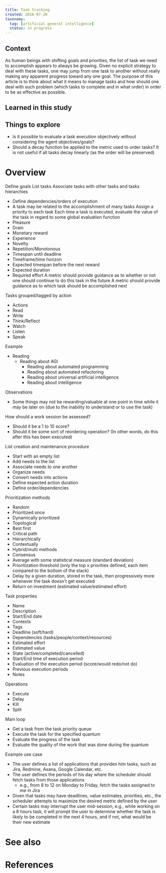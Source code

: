 ```yaml
---
title: Task tracking
created: 2016-07-20
taxonomy:
  tag: [artificial general intelligence]
  status: in progress
---
```


## Context
As human beings with shifting goals and priorities, the list of task we need to accomplish appears to always be growing. Given no explicit strategy to deal with these tasks, one may jump from one task to another without really making any apparent progress toward any one goal. The purpose of this article is to think about what it means to manage tasks and how should one deal with such problem (which tasks to complete and in what order) in order to be as effective as possible.

## Learned in this study

## Things to explore
* Is it possible to evaluate a task execution objectively without considering the agent objectives/goals?
* Should a decay function be applied to the metric used to order tasks? It is not useful if all tasks decay linearly (as the order will be preserved)

# Overview
Define goals
List tasks
Associate tasks with other tasks and tasks hierarchies
* Define dependencies/orders of execution
* A task may be related to the accomplishment of many tasks
Assign a priority to each task
Each time a task is executed, evaluate the value of the task in regard to some global evaluation function
* Pleasure
* Drain
* Monetary reward
* Experience
* Novelty
* Repetition/Monotonous
* Timespan until deadline
* Timeframe/time horizon
* Expected timespan before the next reward
* Expected duration
* Required effort
A metric should provide guidance as to whether or not one should continue to do this task in the future
A metric should provide guidance as to which task should be accomplished next

Tasks grouped/tagged by action
* Actions
* Read
* Write
* Think/Reflect
* Watch
* Listen
* Speak

Example
* Reading
	* Reading about AGI
		* Reading about automated programming
		* Reading about automated refactoring
		* Reading about universal artificial intelligence
		* Reading about intelligence

Observations
* Some things may not be rewarding/valuable at one point in time while it may be later on (due to the inability to understand or to use the task)

How should a work session be assessed?
* Should it be a 1 to 10 score?
* Should it be some sort of reordering operation? (In other words, do this after this has been executed)

List creation and maintenance procedure
* Start with an empty list
* Add needs to the list
* Associate needs to one another
* Organize needs
* Convert needs into actions
* Define expected action duration
* Define order/dependencies

Prioritization methods
* Random
* Prioritized once
* Dynamically prioritized
* Topological
* Best first
* Critical path
* Hierarchically
* Contextually
* Hybrid/multi methods
* Consensus
* Average with some statistical measure (standard deviation)
* Prioritization threshold (only the top x priorities defined, each item compared to the bottom of the stack)
* Delay by a given duration, stored in the task, then progressively more whenever the task doesn't get executed
* Return on investment (estimated value/estimated effort)

Task properties
* Name
* Description
* Start/End date
* Contexts
* Tags
* Deadline (soft/hard)
* Dependencies (tasks/people/context/resources)
* Estimated effort
* Estimated value
* State (active/completed/cancelled)
* Start/End time of execution period
* Evaluation of the execution period (score/would redo/not do)
* Previous execution periods
* Notes

Operations
* Execute
* Delay
* Kill
* Split

Main loop
* Get a task from the task priority queue
* Execute the task for the specified quantum
* Evaluate the progress of the task
* Evaluate the quality of the work that was done during the quantum

Example use case
* The user defines a list of applications that provides him tasks, such as Jira, Redmine, Asana, Google Calendar, etc.
* The user defines the periods of his day where the scheduler should fetch tasks from those applications
	* e.g., from 8 to 12 on Monday to Friday, fetch the tasks assigned to me in Jira
* Given that tasks may have deadlines, value estimates, priorities, etc., the scheduler attempts to maximize the desired metric defined by the user
* Certain tasks may interrupt the user mid-session, e.g., while working on a 8 hours task, it will prompt the user to determine whether the task is likely to be completed in the next 4 hours, and if not, what would be their new estimate

# See also

# References
